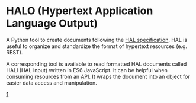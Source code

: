 # HALO (Hypertext Application Language Output)

A Python tool to create documents following the [HAL specification](http://stateless.co/hal_specification.html). HAL is useful to organize and standardize the format of hypertext resources (e.g. REST).

A corresponding tool is available to read formatted HAL documents called HALI (HAL Input) written in ES6 JavaScript. It can be helpful when consuming resources from an API. It wraps the document into an object for easier data access and manipulation. 


[1](https://en.wikipedia.org/wiki/Hypertext_Application_Language)
